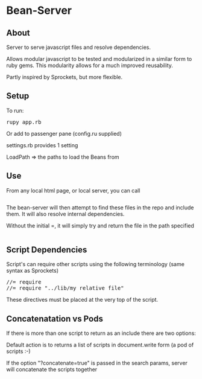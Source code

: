 Bean-Server
===

About
---


Server to serve javascript files and resolve dependencies.

Allows modular javascript to be tested and modularized in a similar form to ruby gems. This modularity allows for a much improved reusability.

Partly inspired by Sprockets, but more flexible.

Setup
----

To run:

<pre>rupy app.rb</pre>

Or add to passenger pane (config.ru supplied)

settings.rb provides 1 setting

LoadPath => the paths to load the Beans from

Use
----

From any local html page, or local server, you can call

<pre><script src='http://bean-server/=jquery,jquery.plugin,myvector,other_stuff'></script></pre>

The bean-server will then attempt to find these files in the repo and include them. It will also resolve internal dependencies.

Without the initial =, it will simply try and return the file in the path specified

<pre><script src='http://bean-server/jquery/jquery.js'></script></pre>


Script Dependencies
----

Script's can require other scripts using the following terminology (same syntax as Sprockets)

<pre>
//= require <file>
//= require "../lib/my_relative_file"
</pre>

These directives must be placed at the very top of the script. 

Concatenatation vs Pods
----

If there is more than one script to return as an include there are two options:

Default action is to returns a list of scripts in document.write form (a pod of scripts :-)

If the option "?concatenate=true" is passed in the search params, server will concatenate the scripts together